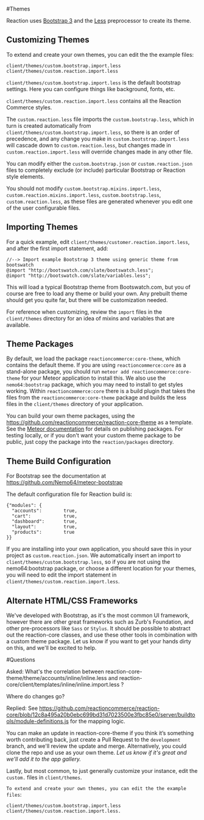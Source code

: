 #Themes

Reaction uses [Bootstrap 3](http://getbootstrap.com/css/#less) and the [Less](http://lesscss.org) preprocessor to create its theme. 

## Customizing Themes
To extend and create your own themes, you can edit the the example files:

    client/themes/custom.bootstrap.import.less
    client/themes/custom.reaction.import.less

`client/themes/custom.bootstrap.import.less` is the default bootstrap settings. Here you can configure things like background, fonts, etc.

`client/themes/custom.reaction.import.less` contains all the Reaction Commerce styles. 

The `custom.reaction.less` file imports the `custom.bootstrap.less`, which in turn is created automatically from `client/themes/custom.bootstrap.import.less`, so there is an order of precedence, and any change you make in `custom.bootstrap.import.less` will cascade down to `custom.reaction.less`, but changes made in `custom.reaction.import.less` will override changes made in any other file.

You can modify either the `custom.bootstrap.json` or `custom.reaction.json` files to completely exclude (or include) particular Bootstrap or Reaction style elements.

You should not modify `custom.bootstrap.mixins.import.less`, `custom.reaction.mixins.import.less`, `custom.bootstrap.less`, `custom.reaction.less`, as these files are generated whenever you edit one of the user configurable files.

## Importing Themes   
For a quick example, edit `client/themes/customer.reaction.import.less`, and after the first import statement, add:

```less  
//--> Import example Bootstrap 3 theme using generic theme from bootswatch
@import "http://bootswatch.com/slate/bootswatch.less";
@import "http://bootswatch.com/slate/variables.less";
```

This will load a typical Bootstrap theme from Bootswatch.com, but you of course are free to load any theme or build your own. Any prebuilt theme should get you quite far, but there will be customization needed. 

For reference when customizing, review the `import` files in the `client/themes` directory for an idea of mixins and variables that are available.

## Theme Packages
By default, we load the package `reactioncommerce:core-theme`, which contains the default theme. If you are using `reactioncommerce:core` as a stand-alone package, you should run `meteor add reactioncommerce:core-theme` for your Meteor application to install this. We also use the `nemo64:bootstrap` package, which you may need to install to get styles working. Within `reactioncommerce:core` there is a build plugin that takes the files from the `reactioncommerce:core-theme` package and builds the less files in the `client/themes` directory of your application.

You can build your own theme packages, using the https://github.com/reactioncommerce/reaction-core-theme as a template. See the [Meteor documentation](http://docs.meteor.com/#/full/writingpackages) for details on publishing packages. For testing locally, or if you don't want your custom theme package to be public, just copy the package into the `reaction/packages` directory.

## Theme Build Configuration
For Bootstrap see the documentation at https://github.com/Nemo64/meteor-bootstrap

The default configuration file for Reaction build is:

    {"modules": {
      "accounts":        true,
      "cart":            true,
      "dashboard":       true,
      "layout":          true,
      "products":        true
    }}

If you are installing into your own application, you should save this in your project as `custom.reaction.json`. We automatically insert an import to `client/themes/custom.bootstrap.less`, so if you are not using the nemo64:bootstrap package, or choose a different location for your themes, you will need to edit the import statement in `client/themes/custom.reaction.import.less`.

## Alternate HTML/CSS Frameworks
We've developed with Bootstrap, as it's the most common UI framework, however there are other great frameworks such as Zurb's Foundation, and other pre-processors like `Sass` or `Stylus`. It should be possible to abstract out the reaction-core classes, and use these other tools in combination with a custom theme package. Let us know if you want to get your hands dirty on this, and we'll be excited to help.


#Questions

Asked: 
    What's the correlation between reaction-core-theme/theme/accounts/inline/inline.less and reaction-core/client/templates/inline/inline.import.less ?

Where do changes go?

Replied: 
    See https://github.com/reactioncommerce/reaction-core/blob/12c8a495a20b0ebc699bd31d7023500e3fbc85e0/server/buildtools/module-definitions.js for the mapping logic.

You can make an update in reaction-core-theme if you think it’s something worth contributing back, just create a Pull Request to the `development` branch, and we'll review the update and merge. Alternatively, you could clone the repo and use as your own theme.  *Let us know if it's great and we'll add it to the app gallery.* 

Lastly, but most common, to just generally customize your instance, edit the `custom.` files in `client/themes`.

`To extend and create your own themes, you can edit the the example files`:

    client/themes/custom.bootstrap.import.less
    client/themes/custom.reaction.import.less.

